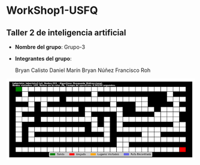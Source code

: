 # WorkShop1-USFQ
## Taller 2 de inteligencia artificial

- **Nombre del grupo**: Grupo-3
- **Integrantes del grupo**:

    Bryan Calisto
    Daniel Marín
    Bryan Núñez
    Francisco Roh


![Maze1](/Taller2/images/laberinto2.txt_Busqueda_Bidireccional.gif) 